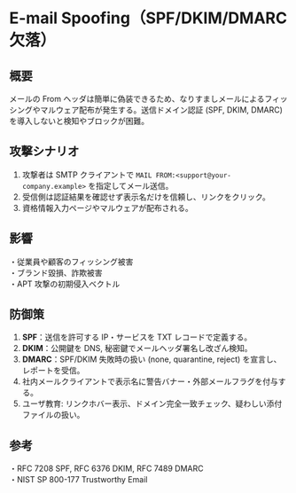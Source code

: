# E-mail Spoofing（SPF/DKIM/DMARC 欠落）

## 概要
メールの From ヘッダは簡単に偽装できるため、なりすましメールによるフィッシングやマルウェア配布が発生する。送信ドメイン認証 (SPF, DKIM, DMARC) を導入しないと検知やブロックが困難。

## 攻撃シナリオ
1. 攻撃者は SMTP クライアントで `MAIL FROM:<support@your-company.example>` を指定してメール送信。  
2. 受信側は認証結果を確認せず表示名だけを信頼し、リンクをクリック。  
3. 資格情報入力ページやマルウェアが配布される。

## 影響
・従業員や顧客のフィッシング被害  
・ブランド毀損、詐欺被害  
・APT 攻撃の初期侵入ベクトル

## 防御策
1. **SPF**：送信を許可する IP・サービスを TXT レコードで定義する。  
2. **DKIM**：公開鍵を DNS, 秘密鍵でメールヘッダ署名し改ざん検知。  
3. **DMARC**：SPF/DKIM 失敗時の扱い (none, quarantine, reject) を宣言し、レポートを受信。  
4. 社内メールクライアントで表示名に警告バナー・外部メールフラグを付与する。  
5. ユーザ教育: リンクホバー表示、ドメイン完全一致チェック、疑わしい添付ファイルの扱い。

## 参考
・RFC 7208 SPF, RFC 6376 DKIM, RFC 7489 DMARC  
・NIST SP 800-177 Trustworthy Email  
